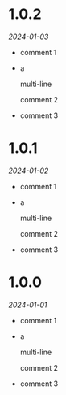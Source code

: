 # 1.0.2
*2024-01-03*

- comment 1
- a

    multi-line

    comment 2
- comment 3

# 1.0.1
*2024-01-02*

- comment 1
- a

    multi-line

    comment 2
- comment 3

# 1.0.0
*2024-01-01*

- comment 1
- a

    multi-line

    comment 2
- comment 3